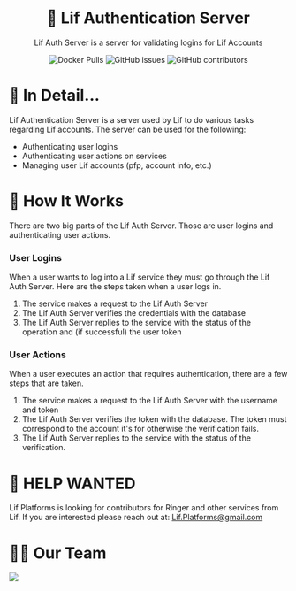 <h1 align="center">🔐 Lif Authentication Server</h1>
<p align="center">Lif Auth Server is a server for validating logins for Lif Accounts</p>
<div align="center">
  <img alt="Docker Pulls" src="https://img.shields.io/docker/pulls/superior125/lifauthserver?style=for-the-badge">
  <img alt="GitHub issues" src="https://img.shields.io/github/issues/Lif-Platforms/Lif-Auth-Server?style=for-the-badge">
  <img alt="GitHub contributors" src="https://img.shields.io/github/contributors/Lif-Platforms/Lif-Auth-Server?style=for-the-badge">
</div>

# 📃 In Detail...
Lif Authentication Server is a server used by Lif to do various tasks regarding Lif accounts. The server can be used for the following:
 - Authenticating user logins
 - Authenticating user actions on services
 - Managing user Lif accounts (pfp, account info, etc.)

# 🔧 How It Works
There are two big parts of the Lif Auth Server. Those are user logins and authenticating user actions.

### User Logins
When a user wants to log into a Lif service they must go through the Lif Auth Server. Here are the steps taken when a user logs in. 
1. The service makes a request to the Lif Auth Server
2. The Lif Auth Server verifies the credentials with the database
3. The Lif Auth Server replies to the service with the status of the operation and (if successful) the user token

### User Actions
When a user executes an action that requires authentication, there are a few steps that are taken.
1. The service makes a request to the Lif Auth Server with the username and token
2. The Lif Auth Server verifies the token with the database. The token must correspond to the account it's for otherwise the verification fails.
3. The Lif Auth Server replies to the service with the status of the verification. 

# 👋 HELP WANTED
Lif Platforms is looking for contributors for Ringer and other services from Lif. If you are interested please reach out at: Lif.Platforms@gmail.com

# 🙋‍♂️ Our Team 
<a href="https://github.com/Lif-Platforms/Lif-Auth-Server/graphs/contributors">
  <img src="https://contrib.rocks/image?repo=Lif-Platforms/Lif-Auth-Server" />
</a>

